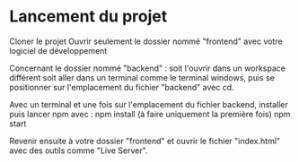 # Lancement du projet

 Cloner le projet
 Ouvrir seulement le dossier nommé "frontend" avec votre logiciel de développement

 Concernant le dossier nommé "backend" :
    soit l'ouvrir dans un workspace différent
    soit aller dans un terminal comme le terminal windows, puis se positionner sur l'emplacement du fichier "backend" avec cd.

Avec un terminal et une fois sur l'emplacement du fichier backend, installer puis lancer npm avec :
   npm install (à faire uniquement la première fois)
   npm start
 
 Revenir ensuite à votre dossier "frontend" et ouvrir le fichier "index.html" avec des outils comme "Live Server".
